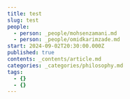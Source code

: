 ```yaml
---
title: test
slug: test
people:
  - person: _people/mohsenzamani.md
  - person: _people/omidkarimzade.md
start: 2024-09-02T20:30:00.000Z
published: true
contents: _contents/article.md
categories: _categories/philosophy.md
tags:
  - {}
  - {}
---
```


